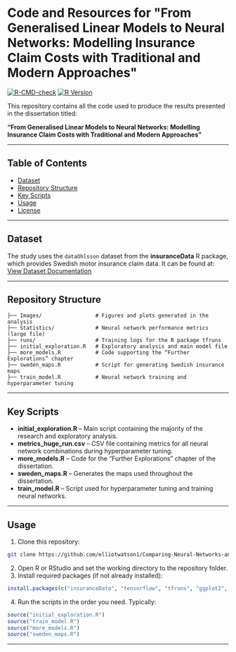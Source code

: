 
# Code and Resources for "From Generalised Linear Models to Neural Networks: Modelling Insurance Claim Costs with Traditional and Modern Approaches"

[![R-CMD-check](https://github.com/elliotwatson1/Comparing-Neural-Networks-and-GLMS/workflows/R-CMD-check/badge.svg)](https://github.com/elliotwatson1/Comparing-Neural-Networks-and-GLMS/actions)
[![R Version](https://www.r-pkg.org/badges/version/insuranceData)](https://cran.r-project.org/package=insuranceData)

This repository contains all the code used to produce the results presented in the dissertation titled:

**“From Generalised Linear Models to Neural Networks: Modelling Insurance Claim Costs with Traditional and Modern Approaches”**

---

## Table of Contents

* [Dataset](#dataset)
* [Repository Structure](#repository-structure)
* [Key Scripts](#key-scripts)
* [Usage](#usage)
* [License](#license)

---

## Dataset

The study uses the `dataOhlsson` dataset from the **insuranceData** R package, which provides Swedish motor insurance claim data. It can be found at:
[View Dataset Documentation](https://cran.r-project.org/web/packages/insuranceData/insuranceData.pdf)

---

## Repository Structure

```
├── Images/                 # Figures and plots generated in the analysis
├── Statistics/             # Neural network performance metrics (large file)
├── runs/                   # Training logs for the R package tfruns
├── initial_exploration.R   # Exploratory analysis and main model file
├── more_models.R           # Code supporting the “Further Explorations” chapter
├── sweden_maps.R           # Script for generating Swedish insurance maps
├── train_model.R           # Neural network training and hyperparameter tuning
```

---

## Key Scripts

* **initial\_exploration.R** – Main script containing the majority of the research and exploratory analysis.
* **metrics\_huge\_run.csv** – CSV file containing metrics for all neural network combinations during hyperparameter tuning.
* **more\_models.R** – Code for the “Further Explorations” chapter of the dissertation.
* **sweden\_maps.R** – Generates the maps used throughout the dissertation.
* **train\_model.R** – Script used for hyperparameter tuning and training neural networks.

---

## Usage

1. Clone this repository:

```bash
git clone https://github.com/elliotwatson1/Comparing-Neural-Networks-and-GLMS.git
```

2. Open R or RStudio and set the working directory to the repository folder.
3. Install required packages (if not already installed):

```R
install.packages(c("insuranceData", "tensorflow", "tfruns", "ggplot2", "dplyr"))
```

4. Run the scripts in the order you need. Typically:

```R
source("initial_exploration.R")
source("train_model.R")
source("more_models.R")
source("sweden_maps.R")
```

---

